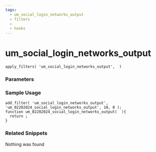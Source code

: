 ```yaml
---
tags: 
  - um_social_login_networks_output
  - filters
  - 
  - hooks
---
```

# um\_social\_login\_networks\_output

``` php:no-line-numbers
apply_filters( 'um_social_login_networks_output',  )
```
<div class='hook-sep'></div>

### Parameters

<div class='hook-sep'></div>



### Sample Usage

``` php:no-line-numbers
add_filter( 'um_social_login_networks_output', 'um_02202024_social_login_networks_output', 10, 0 );
function um_02202024_social_login_networks_output(  ){
  return ;
}
```
<div class='hook-sep'></div>



### Related Snippets

Nothing was found

